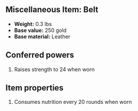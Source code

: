 ## Miscellaneous Item: Belt

- **Weight:** 0.3 lbs
- **Base value:** 250 gold
- **Base material:** Leather

## Conferred powers

1. Raises strength to 24 when worn

## Item properties

1. Consumes nutrition every 20 rounds when worn

